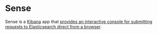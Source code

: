 Sense
=====

Sense is a [Kibana][intro01] app that [provides an interactive console for submitting requests to Elasticsearch direct from a 
browser][intro02].


[intro01]: https://github.com/Crossroadsman/ServerAdmin/blob/master/kibana.md
[intro02]: https://www.elastic.co/guide/en/elasticsearch/guide/master/running-elasticsearch.html#sense
